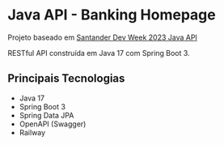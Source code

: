 # Java API - Banking Homepage
Projeto baseado em [Santander Dev Week 2023 Java API](https://github.com/digitalinnovationone/santander-dev-week-2023-api)

RESTful API construída em Java 17 com Spring Boot 3.

## Principais Tecnologias

   - Java 17
   - Spring Boot 3
   - Spring Data JPA
   - OpenAPI (Swagger)
   - Railway
